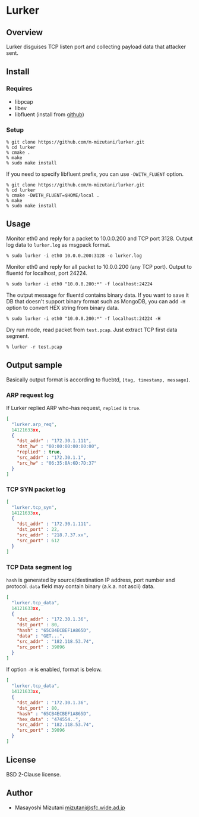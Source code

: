 Lurker
=============

Overview
-------------
Lurker disguises TCP listen port and collecting payload data that attacker sent.


Install
-------------

### Requires

- libpcap
- libev
- libfluent (install from [github](https://github.com/m-mizutani/libfluent))

### Setup

    % git clone https://github.com/m-mizutani/lurker.git
    % cd lurker
    % cmake .
    % make
    % sudo make install

If you need to specify libfluent prefix, you can use `-DWITH_FLUENT` option.

    % git clone https://github.com/m-mizutani/lurker.git
    % cd lurker
    % cmake -DWITH_FLUENT=$HOME/local .
    % make
    % sudo make install
    
Usage
-------------

Monitor eth0 and reply for a packet to 10.0.0.200 and TCP port 3128. Output log data to `lurker.log` as msgpack format.

    % sudo lurker -i eth0 10.0.0.200:3128 -o lurker.log

Monitor eth0 and reply for all packet to 10.0.0.200 (any TCP port). Output to fluentd for localhost, port 24224.

    % sudo lurker -i eth0 "10.0.0.200:*" -f localhost:24224

The output message for fluentd contains binary data. If you want to save it DB that doesn't support binary format such as MongoDB, you can add `-H` option to convert HEX string from binary data.

    % sudo lurker -i eth0 "10.0.0.200:*" -f localhost:24224 -H

Dry run mode, read packet from `test.pcap`. Just extract TCP first data segment.

    % lurker -r test.pcap

Output sample
-------------

Basically output format is according to fluebtd, `[tag, timestamp, message]`.

### ARP request log

If Lurker replied ARP who-has request, `replied` is `true`.

```json
[
  "lurker.arp_req",
  14121633xx,
  {
    "dst_addr" : "172.30.1.111",
    "dst_hw" : "00:00:00:00:00:00",
    "replied" : true,
    "src_addr" : "172.30.1.1",
    "src_hw" : "06:35:8A:6D:7D:37"
  }
]
```


### TCP SYN packet log

```json
[
  "lurker.tcp_syn",
  14121633xx,
  {
    "dst_addr" : "172.30.1.111",
    "dst_port" : 22,
	"src_addr" : "218.7.37.xx",
	"src_port" : 612
  }
]
```

### TCP Data segment log

`hash` is generated by source/destination IP address, port number and protocol. `data` field may contain binary (a.k.a. not ascii) data.

```json
[
  "lurker.tcp_data",
  14121633xx,
  {
    "dst_addr" : "172.30.1.36",
    "dst_port" : 80,
	"hash" : "65CB4ECBEF1A865D",
	"data" : "GET...",	
	"src_addr" : "182.118.53.74",
	"src_port" : 39096
  }
]
```

If option `-H` is enabled, format is below.

```json
[
  "lurker.tcp_data",
  14121633xx,
  {
    "dst_addr" : "172.30.1.36",
    "dst_port" : 80,
	"hash" : "65CB4ECBEF1A865D",
	"hex_data" : "474554..",
	"src_addr" : "182.118.53.74",
	"src_port" : 39096
  }
]
```

License
--------------
BSD 2-Clause license.

Author
--------------
- Masayoshi Mizutani <mizutani@sfc.wide.ad.jp>
